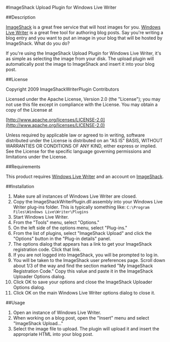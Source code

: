 #ImageShack Upload Plugin for Windows Live Writer

##Description

[ImageShack](http://www.imageshack.us) is a great free service that will host images for you. [Windows Live Writer](http://windowslivewriter.spaces.live.com/) is a great free tool for authoring blog posts. Say you're writing a blog entry and you want to put an image in your blog that will be hosted by ImageShack. What do you do?


If you're using the ImageShack Upload Plugin for Windows Live Writer, it's as simple as selecting the image from your disk. The upload plugin will automatically post the image to ImageShack and insert it into your blog post.

##License

Copyright 2009 ImageShackWriterPlugin Contributors

Licensed under the Apache License, Version 2.0 (the "License"); you may not use this file except in compliance with the License. You may obtain a copy of the License at

[http://www.apache.org/licenses/LICENSE-2.0](http://www.apache.org/licenses/LICENSE-2.0)

Unless required by applicable law or agreed to in writing, software distributed under the License is distributed on an "AS IS" BASIS, WITHOUT WARRANTIES OR CONDITIONS OF ANY KIND, either express or implied. See the License for the specific language governing permissions and limitations under the License.

##Requirements

This product requires [Windows Live Writer](http://windowslivewriter.spaces.live.com/) and an account on [ImageShack](http://www.imageshack.us).

##Installation

1. Make sure all instances of Windows Live Writer are closed.
1. Copy the ImageShackWriterPlugin.dll assembly into your Windows Live Writer plug-ins folder.  This is typically something like: `C:\Program Files\Windows Live\Writer\Plugins`
1. Start Windows Live Writer.
1. From the "Tools" menu, select "Options."
1. On the left side of the options menu, select "Plug-ins."
1. From the list of plugins, select "ImageShack Upload" and click the "Options" button in the "Plug-in details" panel.
1. The options dialog that appears has a link to get your ImageShack registration code. Click that link.
1. If you are not logged into ImageShack, you will be prompted to log in.
1. You will be taken to the ImageShack user preferences page. Scroll down about 1/3 of the way and find the section marked "My ImageShack Registration Code." Copy this value and paste it in the ImageShack Uploader Options dialog.
1. Click OK to save your options and close the ImageShack Uploader Options dialog.
1. Click OK on the main Windows Live Writer options dialog to close it.

##Usage

1. Open an instance of Windows Live Writer.
1. When working on a blog post, open the "Insert" menu and select "ImageShack Upload..."
1. Select the image file to upload. The plugin will upload it and insert the appropriate HTML into your blog post.

